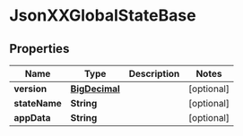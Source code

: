 
# JsonXXGlobalStateBase

## Properties
Name | Type | Description | Notes
------------ | ------------- | ------------- | -------------
**version** | [**BigDecimal**](BigDecimal.md) |  |  [optional]
**stateName** | **String** |  |  [optional]
**appData** | **String** |  |  [optional]



